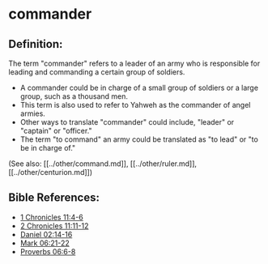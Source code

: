 # commander #

## Definition: ##

The term "commander" refers to a leader of an army who is responsible for leading and commanding a certain group of soldiers.

* A commander could be in charge of a small group of soldiers or a large group, such as a thousand men.
* This term is also used to refer to Yahweh as the commander of angel armies.
* Other ways to translate "commander" could include, "leader" or "captain" or "officer."
* The term "to command" an army could be translated as "to lead" or "to be in charge of."

(See also: [[../other/command.md]], [[../other/ruler.md]], [[../other/centurion.md]])

## Bible References: ##

* [1 Chronicles 11:4-6](en/tn/1ch/help/11/04)
* [2 Chronicles 11:11-12](en/tn/2ch/help/11/11)
* [Daniel 02:14-16](en/tn/dan/help/02/14)
* [Mark 06:21-22](en/tn/mrk/help/06/21)
* [Proverbs 06:6-8](en/tn/pro/help/06/06)